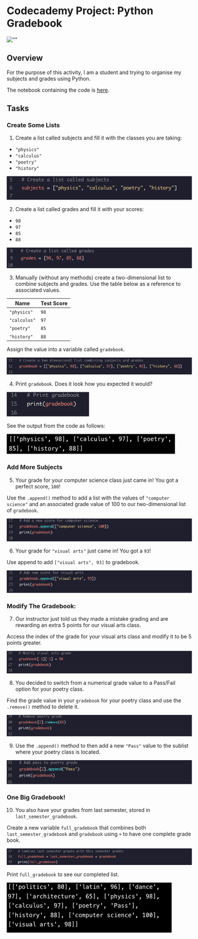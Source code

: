 # Codecademy Project: Python Gradebook

![""](https://i.pinimg.com/736x/8e/9e/39/8e9e3956e2929be4ccd0bf1c2be52ad3.jpg)

## Overview
For the purpose of this activity, I am a student and  trying to organise my subjects and grades using Python. 

The notebook containing the code is [here](https://github.com/sarahm44/python-gradebook/blob/main/gradebook_notebook.py).

## Tasks
### Create Some Lists

1. Create a list called subjects and fill it with the classes you are taking:

* <code>"physics"</code>
* <code>"calculus"</code>
* <code>"poetry"</code>
* <code>"history"</code>

![""](https://github.com/sarahm44/python-gradebook/blob/main/Task_1.png)

2. Create a list called grades and fill it with your scores:

* <code>98</code>
* <code>97</code>
* <code>85</code>
* <code>88</code>

![""](https://github.com/sarahm44/python-gradebook/blob/main/Task_2.png)

3. Manually (without any methods) create a two-dimensional list to combine subjects and grades. Use the table below as a reference to associated values.

| Name |	Test Score |
|------|-------------|
| <code>"physics"</code>	| <code>98</code> |
| <code>"calculus"</code> |	<code>97</code> |
| <code>"poetry"</code>	| <code>85</code> |
| <code>"history"</code>	| <code>88</code> |

Assign the value into a variable called <code>gradebook</code>.

![""](https://github.com/sarahm44/python-gradebook/blob/main/Task_3.png)

4. Print <code>gradebook</code>. Does it look how you expected it would?

![""](https://github.com/sarahm44/python-gradebook/blob/main/Task_4.png)

See the output from the code as follows:

![""](https://github.com/sarahm44/python-gradebook/blob/main/Output_4.png)

### Add More Subjects

5. Your grade for your computer science class just came in! You got a perfect score, <code>100</code>!

Use the <code>.append()</code> method to add a list with the values of <code>"computer science"</code> and an associated grade value of 100 to our two-dimensional list of <code>gradebook</code>.

![""](https://github.com/sarahm44/python-gradebook/blob/main/Task_5.png)

6. Your grade for <code>"visual arts"</code> just came in! You got a <code>93</code>!

Use append to add <code>["visual arts", 93]</code> to gradebook.

![""](https://github.com/sarahm44/python-gradebook/blob/main/Task_6.png)

### Modify The Gradebook:

7. Our instructor just told us they made a mistake grading and are rewarding an extra 5 points for our visual arts class.

Access the index of the grade for your visual arts class and modify it to be 5 points greater.

![""](https://github.com/sarahm44/python-gradebook/blob/main/Task_7.png)

8. You decided to switch from a numerical grade value to a Pass/Fail option for your poetry class.

Find the grade value in your <code>gradebook</code> for your poetry class and use the <code>.remove()</code> method to delete it.

![""](https://github.com/sarahm44/python-gradebook/blob/main/Task_8.png)

9. Use the <code>.append()</code> method to then add a new <code>"Pass"</code> value to the sublist where your poetry class is located.

![""](https://github.com/sarahm44/python-gradebook/blob/main/Task_9.png)

### One Big Gradebook!

10. You also have your grades from last semester, stored in <code>last_semester_gradebook</code>.

Create a new variable <code>full_gradebook</code> that combines both <code>last_semester_gradebook</code> and <code>gradebook</code> using <code>+</code> to have one complete grade book.

![""](https://github.com/sarahm44/python-gradebook/blob/main/Task_10.png)

Print <code>full_gradebook</code> to see our completed list.

![""](https://github.com/sarahm44/python-gradebook/blob/main/Output_10.png)
